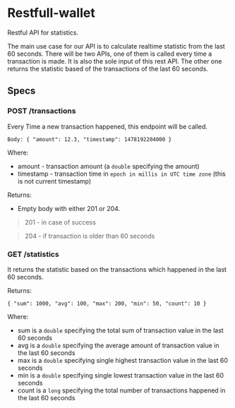 # Restfull-wallet

Restful API for statistics. 

The main use case for our API is to calculate realtime statistic from the last 60 seconds. There will be two APIs, one of them is called every time a transaction is made. It is also the sole input of this rest API. The other one returns the statistic based of the transactions of the last 60 seconds.

## Specs

### POST /transactions

Every Time a new transaction happened, this endpoint will be called.

```
Body: { "amount": 12.3, "timestamp": 1478192204000 }
```

Where:
* amount - transaction amount (a `double` specifying the amount)
* timestamp - transaction time in `epoch in millis in UTC time zone` (this is not current timestamp)

Returns: 
* Empty body with either 201 or 204.

> 201 - in case of success

> 204 - if transaction is older than 60 seconds

### GET /statistics
It returns the statistic based on the transactions which happened in the last 60 seconds.

Returns: 
```
{ "sum": 1000, "avg": 100, "max": 200, "min": 50, "count": 10 }
```

Where:
* sum is a `double` specifying the total sum of transaction value in the last 60 seconds
* avg is a `double` specifying the average amount of transaction value in the last 60 seconds
* max is a `double` specifying single highest transaction value in the last 60 seconds
* min is a `double` specifying single lowest transaction value in the last 60 seconds
* count is a `long` specifying the total number of transactions happened in the last 60 seconds
